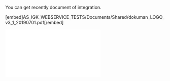 You can get recently document of integration.

[embed]AS_IGK_WEBSERVICE_TESTS/Documents/Shared/dokuman_LOGO_v3_1_20190701.pdf[/embed]

![Screenshot](AS_IGK_WEBSERVICE_TESTS/Documents/Shared/dokuman_LOGO_v3_1_20190701.pdf)
